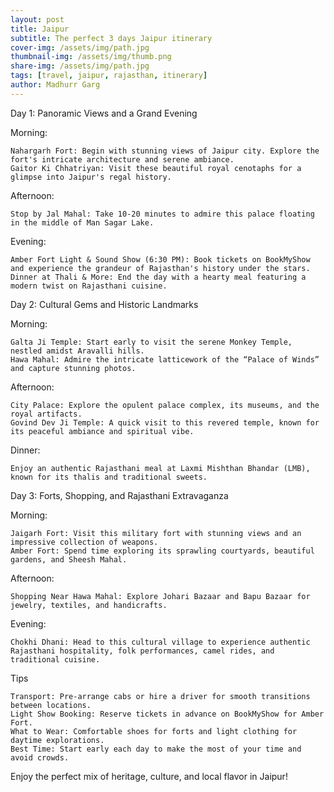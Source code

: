 ```yaml
---
layout: post
title: Jaipur
subtitle: The perfect 3 days Jaipur itinerary
cover-img: /assets/img/path.jpg
thumbnail-img: /assets/img/thumb.png
share-img: /assets/img/path.jpg
tags: [travel, jaipur, rajasthan, itinerary]
author: Madhurr Garg
---
```


Day 1: Panoramic Views and a Grand Evening

Morning:

    Nahargarh Fort: Begin with stunning views of Jaipur city. Explore the fort's intricate architecture and serene ambiance.
    Gaitor Ki Chhatriyan: Visit these beautiful royal cenotaphs for a glimpse into Jaipur's regal history.

Afternoon:

    Stop by Jal Mahal: Take 10-20 minutes to admire this palace floating in the middle of Man Sagar Lake.

Evening:

    Amber Fort Light & Sound Show (6:30 PM): Book tickets on BookMyShow and experience the grandeur of Rajasthan's history under the stars.
    Dinner at Thali & More: End the day with a hearty meal featuring a modern twist on Rajasthani cuisine.

Day 2: Cultural Gems and Historic Landmarks

Morning:

    Galta Ji Temple: Start early to visit the serene Monkey Temple, nestled amidst Aravalli hills.
    Hawa Mahal: Admire the intricate latticework of the “Palace of Winds” and capture stunning photos.

Afternoon:

    City Palace: Explore the opulent palace complex, its museums, and the royal artifacts.
    Govind Dev Ji Temple: A quick visit to this revered temple, known for its peaceful ambiance and spiritual vibe.

Dinner:

    Enjoy an authentic Rajasthani meal at Laxmi Mishthan Bhandar (LMB), known for its thalis and traditional sweets.

Day 3: Forts, Shopping, and Rajasthani Extravaganza

Morning:

    Jaigarh Fort: Visit this military fort with stunning views and an impressive collection of weapons.
    Amber Fort: Spend time exploring its sprawling courtyards, beautiful gardens, and Sheesh Mahal.

Afternoon:

    Shopping Near Hawa Mahal: Explore Johari Bazaar and Bapu Bazaar for jewelry, textiles, and handicrafts.

Evening:

    Chokhi Dhani: Head to this cultural village to experience authentic Rajasthani hospitality, folk performances, camel rides, and traditional cuisine.

Tips

    Transport: Pre-arrange cabs or hire a driver for smooth transitions between locations.
    Light Show Booking: Reserve tickets in advance on BookMyShow for Amber Fort.
    What to Wear: Comfortable shoes for forts and light clothing for daytime explorations.
    Best Time: Start early each day to make the most of your time and avoid crowds.

Enjoy the perfect mix of heritage, culture, and local flavor in Jaipur!